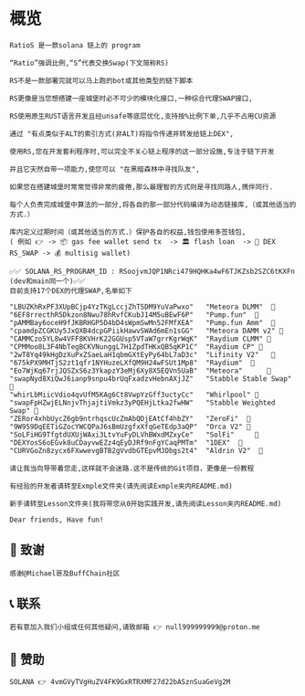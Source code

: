 # 概览

    RatioS 是一款solana 链上的 program 

    “Ratio”强调比例,“S”代表交换Swap(下文简称RS)

    RS不是一款部署完就可以马上跑的bot或其他类型的链下脚本

    RS更像是当您想搭建一座城堡时必不可少的模块化接口,一种综合代理SWAP接口,
    
    RS使用原生RUST语言开发且经unsafe等底层优化,支持按%比例下单,几乎不占用CU资源

    通过 "有点类似于ALT的索引方式(非ALT)将指令传递并转发给链上DEX",

    使用RS,您在开发套利程序时,可以完全不关心链上程序的这一部分设施,专注于链下开发
    
    并且它天然自带一项能力,使您可以 "在黑暗森林中寻找队友",
    
    如果您在搭建城堡时常常觉得非常的疲倦,那么最理智的方式则是寻找同路人,携伴同行.

    每个人负责完成城堡中算法的一部分,将各自的那一部分代码编译为动态链接库,（或其他适当的方式.）
    
    库内定义过期时间（或其他适当的方式.）保护各自的权益,钱包使用多签钱包,
    ( 例如 👉 -> 📦 gas fee wallet send tx  -> 🏛 flash loan  -> 🎰 DEX RS_SWAP -> 💰 multisig wallet)

    ✅✅ SOLANA_RS_PROGRAM_ID : RSoojvmJQP1NRci479HQHKa4wF6TJKZsb2SZC6tKXFn (dev和main同一个)✅✅
    目前支持17个DEX的代理SWAP,名单如下

    "LBUZKhRxPF3XUpBCjp4YzTKgLccjZhTSDM9YuVaPwxo"	"Meteora DLMM"  💫
    "6EF8rrecthR5Dkzon8Nwu78hRvfCKubJ14M5uBEwF6P"   "Pump.fun"  💫
    "pAMMBay6oceH9fJKBRHGP5D4bD4sWpmSwMn52FMfXEA"	"Pump.fun Amm"  💫
    "cpamdpZCGKUy5JxQXB4dcpGPiikHawvSWAd6mEn1sGG"	"Meteora DAMM v2" 💫
    "CAMMCzo5YL8w4VFF8KVHrK22GGUsp5VTaW7grrKgrWqK" 	"Raydium CLMM" 💫
    "CPMMoo8L3F4NbTegBCKVNunggL7H1ZpdTHKxQB5qKP1C" 	"Raydium CP" 💫
    "2wT8Yq49kHgDzXuPxZSaeLaH1qbmGXtEyPy64bL7aD3c" 	"Lifinity V2"   💫
    "675kPX9MHTjS2zt1qfr1NYHuzeLXfQM9H24wFSUt1Mp8"  "Raydium"  💫
    "Eo7WjKq67rjJQSZxS6z3YkapzY3eMj6Xy8X5EQVn5UaB"  "Meteora"      💫
    "swapNyd8XiQwJ6ianp9snpu4brUqFxadzvHebnAXjJZ"	"Stabble Stable Swap" 💫
    "whirLbMiicVdio4qvUfM5KAg6Ct8VwpYzGff3uctyCc"	"Whirlpool" 💫
    "swapFpHZwjELNnjvThjajtiVmkz3yPQEHjLtka2fwHW"	"Stabble Weighted Swap" 💫
    "ZERor4xhbUycZ6gb9ntrhqscUcZmAbQDjEAtCf4hbZY"	"ZeroFi"  💫 
    "9W959DqEETiGZocYWCQPaJ6sBmUzgfxXfqGeTEdp3aQP"  "Orca V2" 💫
    "SoLFiHG9TfgtdUXUjWAxi3LtvYuFyDLVhBWxdMZxyCe"	"SolFi"     💫   
    "DEXYosS6oEGvk8uCDayvwEZz4qEyDJRf9nFgYCaqPMTm" 	"1DEX"  💫
    "CURVGoZn8zycx6FXwwevgBTB2gVvdbGTEpvMJDbgs2t4" 	"Aldrin V2"  💫

    请让我当向导带着您走,这样就不会迷路.这不是传统的Git项目，更像是一份教程
        
    有经验的开发者请转至Exmple文件夹(请先阅读Exmple夹内README.md)

    新手请转至Lesson文件夹(我将带您从0开始实践开发,请先阅读Lesson夹内README.md)

    Dear friends, Have fun!

## 🙌 致谢
    感谢@Michael哥及BuffChain社区

## 📞 联系
    若有意加入我们小组或任何其他疑问,请致邮箱 👉 null999999999@proton.me 
    

## 🎂 赞助
    SOLANA 👉 4vmGVyTVgHuZV4FK9GxRTRXMF27d22bASznSuaGeVg2M  

